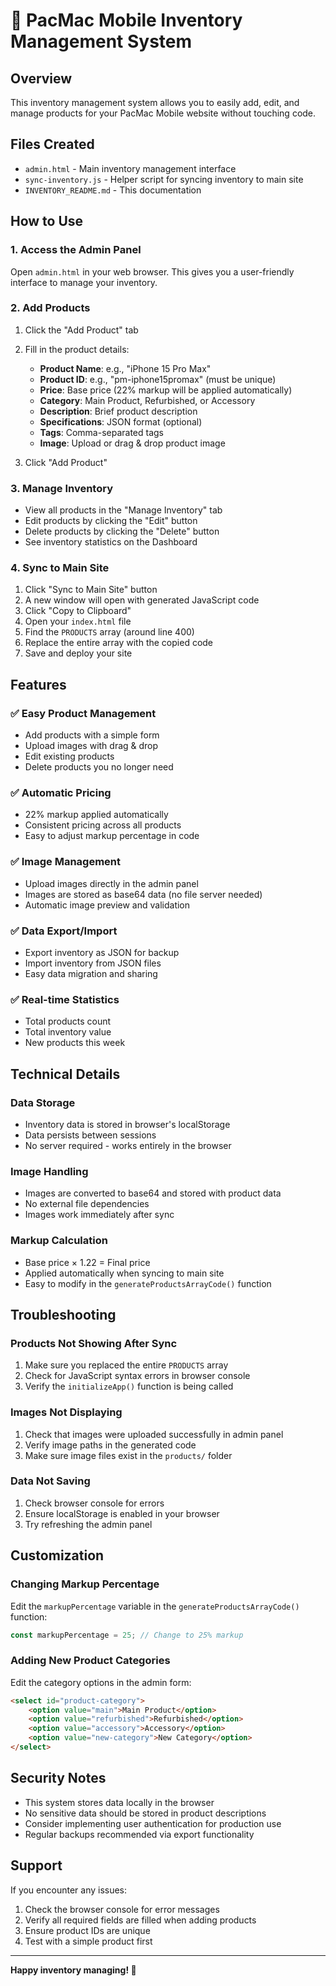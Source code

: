 # 📱 PacMac Mobile Inventory Management System

## Overview
This inventory management system allows you to easily add, edit, and manage products for your PacMac Mobile website without touching code.

## Files Created
- `admin.html` - Main inventory management interface
- `sync-inventory.js` - Helper script for syncing inventory to main site
- `INVENTORY_README.md` - This documentation

## How to Use

### 1. Access the Admin Panel
Open `admin.html` in your web browser. This gives you a user-friendly interface to manage your inventory.

### 2. Add Products
1. Click the "Add Product" tab
2. Fill in the product details:
   - **Product Name**: e.g., "iPhone 15 Pro Max"
   - **Product ID**: e.g., "pm-iphone15promax" (must be unique)
   - **Price**: Base price (22% markup will be applied automatically)
   - **Category**: Main Product, Refurbished, or Accessory
   - **Description**: Brief product description
   - **Specifications**: JSON format (optional)
   - **Tags**: Comma-separated tags
   - **Image**: Upload or drag & drop product image

3. Click "Add Product"

### 3. Manage Inventory
- View all products in the "Manage Inventory" tab
- Edit products by clicking the "Edit" button
- Delete products by clicking the "Delete" button
- See inventory statistics on the Dashboard

### 4. Sync to Main Site
1. Click "Sync to Main Site" button
2. A new window will open with generated JavaScript code
3. Click "Copy to Clipboard"
4. Open your `index.html` file
5. Find the `PRODUCTS` array (around line 400)
6. Replace the entire array with the copied code
7. Save and deploy your site

## Features

### ✅ Easy Product Management
- Add products with a simple form
- Upload images with drag & drop
- Edit existing products
- Delete products you no longer need

### ✅ Automatic Pricing
- 22% markup applied automatically
- Consistent pricing across all products
- Easy to adjust markup percentage in code

### ✅ Image Management
- Upload images directly in the admin panel
- Images are stored as base64 data (no file server needed)
- Automatic image preview and validation

### ✅ Data Export/Import
- Export inventory as JSON for backup
- Import inventory from JSON files
- Easy data migration and sharing

### ✅ Real-time Statistics
- Total products count
- Total inventory value
- New products this week

## Technical Details

### Data Storage
- Inventory data is stored in browser's localStorage
- Data persists between sessions
- No server required - works entirely in the browser

### Image Handling
- Images are converted to base64 and stored with product data
- No external file dependencies
- Images work immediately after sync

### Markup Calculation
- Base price × 1.22 = Final price
- Applied automatically when syncing to main site
- Easy to modify in the `generateProductsArrayCode()` function

## Troubleshooting

### Products Not Showing After Sync
1. Make sure you replaced the entire `PRODUCTS` array
2. Check for JavaScript syntax errors in browser console
3. Verify the `initializeApp()` function is being called

### Images Not Displaying
1. Check that images were uploaded successfully in admin panel
2. Verify image paths in the generated code
3. Make sure image files exist in the `products/` folder

### Data Not Saving
1. Check browser console for errors
2. Ensure localStorage is enabled in your browser
3. Try refreshing the admin panel

## Customization

### Changing Markup Percentage
Edit the `markupPercentage` variable in the `generateProductsArrayCode()` function:
```javascript
const markupPercentage = 25; // Change to 25% markup
```

### Adding New Product Categories
Edit the category options in the admin form:
```html
<select id="product-category">
    <option value="main">Main Product</option>
    <option value="refurbished">Refurbished</option>
    <option value="accessory">Accessory</option>
    <option value="new-category">New Category</option>
</select>
```

## Security Notes
- This system stores data locally in the browser
- No sensitive data should be stored in product descriptions
- Consider implementing user authentication for production use
- Regular backups recommended via export functionality

## Support
If you encounter any issues:
1. Check the browser console for error messages
2. Verify all required fields are filled when adding products
3. Ensure product IDs are unique
4. Test with a simple product first

---

**Happy inventory managing! 🚀**
